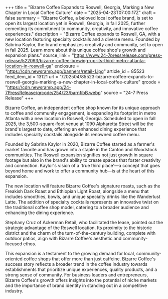 +++
title = "Bizarre Coffee Expands to Roswell, Georgia, Marking a New Chapter in Local Coffee Culture"
date = "2025-04-23T07:00:17Z"
draft = false
summary = "Bizarre Coffee, a beloved local coffee brand, is set to open its largest location yet in Roswell, Georgia, in fall 2025, further cementing its commitment to community, creativity, and innovative coffee experiences."
description = "Bizarre Coffee expands to Roswell, GA, with a new location featuring specialty cocktails and a diverse menu. Founded by Sabrina Kaylor, the brand emphasizes creativity and community, set to open in fall 2025. Learn more about this unique coffee shop's growth and expansion plans."
source_link = "https://www.24-7pressrelease.com/press-release/522093/bizarre-coffee-brewing-up-its-third-metro-atlanta-location-in-roswell-ga"
enclosure = "https://cdn.newsramp.app/banners/retail-1.jpg"
article_id = 85523
feed_item_id = 13121
url = "/202504/85523-bizarre-coffee-expands-to-roswell-georgia-marking-a-new-chapter-in-local-coffee-culture"
qrcode = "https://cdn.newsramp.app/24-7PressRelease/qrcode/254/23/barnfibB.webp"
source = "24-7 Press Release"
+++

<p>Bizarre Coffee, an independent coffee shop known for its unique approach to coffee and community engagement, is expanding its footprint in metro Atlanta with a new location in Roswell, Georgia. Scheduled to open in fall 2025, the 3,500-square-foot venue at 1090 Alpharetta Street will be the brand's largest to date, offering an enhanced dining experience that includes specialty cocktails alongside its renowned coffee menu.</p><p>Founded by Sabrina Kaylor in 2020, Bizarre Coffee started as a farmer's market favorite and has grown into a staple in the Canton and Woodstock communities. The Roswell expansion signifies not just growth in square footage but also in the brand's ability to create spaces that foster creativity and connection. Kaylor's vision of a 'true third place'—a concept that goes beyond home and work to offer a community hub—is at the heart of this expansion.</p><p>The new location will feature Bizarre Coffee's signature roasts, such as the Freakish Dark Roast and Ethiopian Light Roast, alongside a menu that includes smoothies, bowls, and unique specialty drinks like the Wanderlust Latte. The addition of specialty cocktails represents an innovative twist on the traditional coffee shop model, catering to a broader audience and enhancing the dining experience.</p><p>Stephany Cruz of Ackerman Retail, who facilitated the lease, pointed out the strategic advantage of the Roswell location. Its proximity to the historic district and the charm of the turn-of-the-century building, complete with outdoor patios, align with Bizarre Coffee's aesthetic and community-focused ethos.</p><p>This expansion is a testament to the growing demand for local, community-oriented coffee shops that offer more than just caffeine. Bizarre Coffee's success story reflects a broader trend in the coffee industry towards establishments that prioritize unique experiences, quality products, and a strong sense of community. For business leaders and entrepreneurs, Bizarre Coffee's growth offers insights into the potential of niche markets and the importance of brand identity in standing out in a competitive industry.</p>